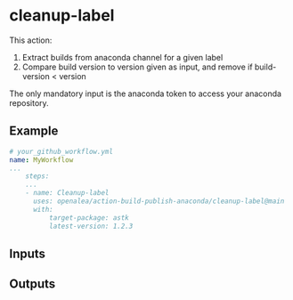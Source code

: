# cleanup-label

This action:
1. Extract builds from anaconda  channel for a given label
2. Compare build version to version given as input, and remove if build-version < version

The only mandatory input is the anaconda token to access your anaconda repository.

## Example

```yaml
# your_github_workflow.yml
name: MyWorkflow
...
    steps:
    ...
    - name: Cleanup-label
      uses: openalea/action-build-publish-anaconda/cleanup-label@main
      with:
          target-package: astk
          latest-version: 1.2.3
```
## Inputs

## Outputs
